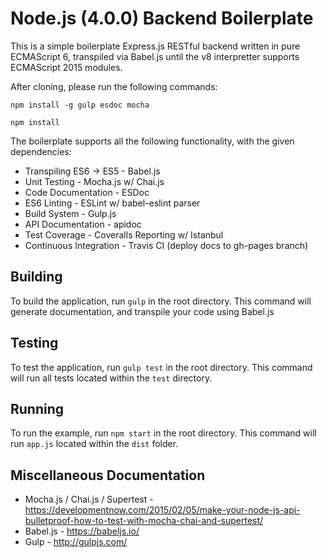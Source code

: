 # Node.js (4.0.0) Backend Boilerplate

This is a simple boilerplate Express.js RESTful backend written in pure ECMAScript 6, transpiled via Babel.js until the v8 interpretter supports ECMAScript 2015 modules.

After cloning, please run the following commands:

`npm install -g gulp esdoc mocha`

`npm install`

The boilerplate supports all the following functionality, with the given dependencies:

* Transpiling ES6 -> ES5 - Babel.js
* Unit Testing - Mocha.js w/ Chai.js
* Code Documentation - ESDoc
* ES6 Linting - ESLint w/ babel-eslint parser
* Build System - Gulp.js
* API Documentation - apidoc
* Test Coverage - Coveralls Reporting w/ Istanbul
* Continuous Integration - Travis CI (deploy docs to gh-pages branch)

## Building

To build the application, run `gulp` in the root directory. This command will generate documentation, and transpile your code using Babel.js

## Testing

To test the application, run `gulp test` in the root directory. This command will run all tests located within the `test` directory.

## Running

To run the example, run `npm start` in the root directory. This command will run `app.js` located within the `dist` folder.

## Miscellaneous Documentation

* Mocha.js / Chai.js / Supertest - https://developmentnow.com/2015/02/05/make-your-node-js-api-bulletproof-how-to-test-with-mocha-chai-and-supertest/
* Babel.js - https://babeljs.io/
* Gulp - http://gulpjs.com/

